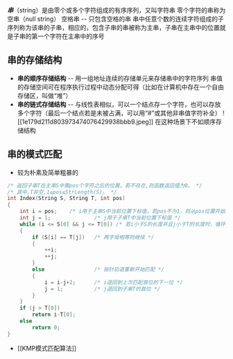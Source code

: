 ***串***（string）是由零个或多个字符组成的有序序列，又叫字符串
零个字符的串称为空串（null string）
空格串 -- 只包含空格的串
串中任意个数的连续字符组成的子序列称为该串的子串，相应的，包含子串的串被称为主串，子串在主串中的位置就是子串的第一个字符在主串中的序号

## 串的存储结构
- **串的顺序存储结构**
	-- 用一组地址连续的存储单元来存储串中的字符序列
	串值的存储空间可在程序执行过程中动态分配可得（比如在计算机中存在一个自由存储区，叫做“堆”）
- **串的链式存储结构**
	-- 与线性表相似，可以一个结点存一个字符，也可以存放多个字符（最后一个结点若是未被占满，可以用“#”或其他非串值字符补全）
		![[1e179d211d803973474076429938bbb9.jpeg]]
	 在这种场景下不如顺序存储结构

## 串的模式匹配
- 较为朴素及简单粗暴的
```cpp
/* 返回子串T在主串S中第pos个字符之后的位置。若不存在,则函数返回值为0。 */
/* 其中,T非空,1≤pos≤StrLength(S)。 */ 
int Index(String S, String T, int pos) 
{ 
    int i = pos;    /* i用于主串S中当前位置下标值，若pos不为1，则从pos位置开始匹配 */ 
    int j = 1;              /* j用于子串T中当前位置下标值 */
    while (i <= S[0] && j <= T[0]) /* 若i小于S的长度并且j小于T的长度时，循环继续 */
    {
        if (S[i] == T[j])   /* 两字母相等则继续 */
        {
            ++i;
            ++j;
        }
        else                /* 指针后退重新开始匹配 */
        {  
            i = i-j+2;      /* i退回到上次匹配首位的下一位 */
            j = 1;          /* j退回到子串T的首位 */
        }      
    }
    if (j > T[0])
        return i-T[0];
    else
        return 0;
}
```
- [[KMP模式匹配算法]]